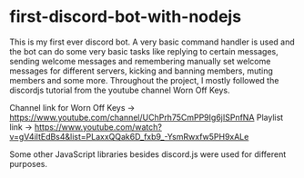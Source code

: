 # first-discord-bot-with-nodejs
This is my first ever discord bot. A very basic command handler is used and the bot can do some very basic tasks like replying to certain messages, sending welcome
messages and remembering manually set welcome messages for different servers, kicking and banning members, muting members and some more. Throughout the project, 
I mostly followed the discordjs tutorial from the youtube channel Worn Off Keys.

Channel link for Worn Off Keys -> https://www.youtube.com/channel/UChPrh75CmPP9Ig6jISPnfNA
Playlist link -> https://www.youtube.com/watch?v=gV4iltEdBs4&list=PLaxxQQak6D_fxb9_-YsmRwxfw5PH9xALe

Some other JavaScript libraries besides discord.js were used for different purposes.
